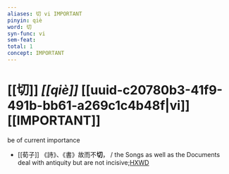 ```yaml
---
aliases: 切 vi IMPORTANT
pinyin: qiè
word: 切
syn-func: vi
sem-feat: 
total: 1
concept: IMPORTANT 
---
```

# [[切]] *[[qiè]]*  [[uuid-c20780b3-41f9-491b-bb61-a269c1c4b48f|vi]] [[IMPORTANT]]
be of current importance
 - [[荀子]] 《詩》、《書》故而不**切**， / the Songs as well as the Documents deal with antiquity but are not incisive;[HXWD](https://hxwd.org/textview.html?location=KR3a0002_tls_001-11a.4)